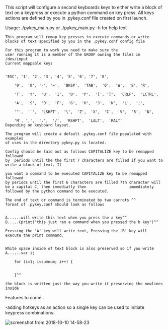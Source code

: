 
This script will configure a second keyboards keys to either write a block of text on a keypress or execute a python command on key press. All keys actions are defined by you in .pykey.conf file created on first launch.


 Usage:  ./pykey_main.py or ./pykey_main.py -h for help text

	This program will remap key presses to execute commands or write 
	blocks of text specified by you in the .pykey.conf config file 
       
	For this program to work you need to make sure the 
	user running it is a member of the GROUP owning the files in /dev/input 
	Current mappable keys
  
       
	'ESC', '1', '2', '3', '4', '5', '6', '7', '8',

    	'9',  '0', '-', '=',  'BKSP',  'TAB',  'Q',  'W',  'E', 'R',

    	'T',  'Y',  'U',  'I',  'O',  'P',  '[', ']',  'CRLF',  'LCTRL',

    	'A',  'S',  'D',  'F',  'G',  'H',  'J',  'K',  'L',  ';',

    	'"',  '`',  'LSHFT',  '\',  'Z',  'X',  'C',  'V',  'B',  'N',

    	'M', ',',  '.',  '/',  'RSHFT',  'LALT',  'RALT'
	Depending on keyboard layout.

	The program will create a default .pykey.conf file populated with examples    
	of uses in the directory pykey.py is located.
    
	Config should be laid out as follows CAPITALIZE key to be remapped followed 
	by  periods until the the first 7 characters are filled if you want to write a block of text. If
    
	you want a command to be executed CAPITALIZE key to be remapped followed 
	by periods until the first 6 characters are filled 7th character will be a capital C, then immediatly then                   immediately followed by the python command to be executed.   
  
	The end of text or command is terminated by two carrots ^^ 
	format of .pykey.conf should look as follows
  
  
	A......will write this text when you press the a key^^    
	B.....Cprint("this just ran a command when you pressed the b key")^^ 
	
	Pressing the 'A' key will write text, Pressing the 'B' key will execute the print command.  
  

	White space inside of text block is also preserved so if you write 
	A......var i;
 
    	for (i=1; i<sumnum; i++) {
 
 
    	}^^
    
	the block is written just the way you write it preserving the newlines inside
  
  
  Features to come..
  
   -adding hotkeys as an action so a single key can be used to initiate keypress combinations..
    
![screenshot from 2018-10-10 14-58-23](https://user-images.githubusercontent.com/43976537/46759473-80f0da00-cc9d-11e8-94d9-5cc365ac651f.png)

